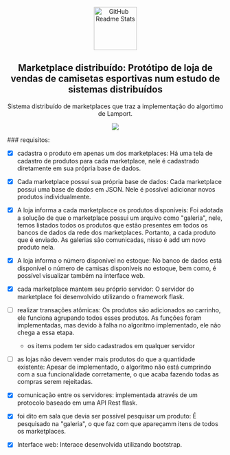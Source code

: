 <p align="center">
 <img width="100px" src="https://icons.veryicon.com/png/o/system/inspur-cloud-icon/distributed-database.png" align="center" alt="GitHub Readme Stats" />
 <h2 align="center">Marketplace distribuído: Protótipo de loja de vendas de camisetas esportivas num estudo de sistemas distribuídos</h2>
 <p align="center">Sistema distribuído de marketplaces que traz a implementação do algortimo de Lamport.</p>
</p>
<p align="center">
<img src="http://img.shields.io/static/v1?label=STATUS&message=Concluido&color=GREEN&style=for-the-badge"/>
</p>

\### requisitos:

- [x] cadastra o produto em apenas um dos marketplaces:
 Há uma tela de cadastro de produtos para cada marketplace, nele é cadastrado diretamente em sua própria base de dados.
 
- [x] Cada marketplace possui sua própria base de dados:
 Cada marketplace possui uma base de dados em JSON. Nele é possível adicionar novos produtos individualmente.

- [x] A loja informa a cada marketplacce os produtos disponíveis:
Foi adotada a solução de que o marketplace possui um arquivo como "galeria", nele, temos listados todos os produtos que estão presentes em todos os bancos de dados da rede 
  dos marketplaces. Portanto, a cada produto que é enviado. As galerias são comunicadas, nisso é add um novo produto nela.

- [x] A loja informa o número disponível no estoque:
  No banco de dados está disponível o número de camisas disponíveis no estoque, bem como, é possível visualizar também na interface web.

- [x] cada marketplace mantem seu próprio servidor:
  O servidor do marketplace foi desenvolvido utilizando o framework flask. 
  
- [ ] realizar transações atômicas:
  Os produtos são adicionados ao carrinho, ele funciona agrupando todos esses produtos. As funções foram implementadas, mas devido à falha no algoritmo implementado, ele não chega a essa etapa.
  - os items podem ter sido cadastrados em qualquer servidor

- [ ] as lojas não devem vender mais produtos do que a quantidade existente:
  Apesar de implementado, o algoritmo não está cumprindo com a sua funcionalidade corretamente, o que acaba fazendo todas as compras serem rejeitadas.

- [x] comunicação entre os servidores: implementada através de um protocolo baseado em uma API Rest flask.

- [x] foi dito em sala que devia ser possível pesquisar um produto:
É pesquisado na "galeria", o que faz com que apareçamm itens de todos os marketplaces.

- [x] Interface web:
Interace desenvolvida utilizando bootstrap.
